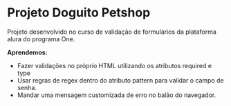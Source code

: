 # Projeto Doguito Petshop

Projeto desenvolvido no curso de validação de formulários da plataforma alura do programa One.

**Aprendemos:**

   - Fazer validações no próprio HTML utilizando os atributos required e type
   - Usar regras de regex dentro do atributo pattern para validar o campo de senha.
   - Mandar uma mensagem customizada de erro no balão do navegador.
